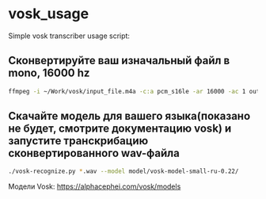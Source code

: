 # vosk_usage
Simple vosk transcriber usage script:

## Сконвертируйте ваш изначальный файл в mono, 16000 hz
```bash
ffmpeg -i ~/Work/vosk/input_file.m4a -c:a pcm_s16le -ar 16000 -ac 1 output_file.wav 
```
 ## Скачайте модель для вашего языка(показано не будет, смотрите документацию vosk) и запустите транскрибацию сконвертированного wav-файла
```bash
./vosk-recognize.py *.wav --model model/vosk-model-small-ru-0.22/
```
Модели Vosk:
https://alphacephei.com/vosk/models
